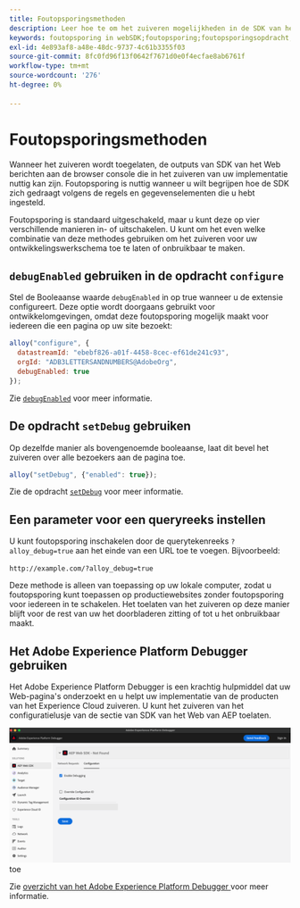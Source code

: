 ```yaml
---
title: Foutopsporingsmethoden
description: Leer hoe te om het zuiveren mogelijkheden in de SDK van het Web van een knevel te voorzien.
keywords: foutopsporing in webSDK;foutopsporing;foutopsporingsopdracht;setDebug;debugEnabled;debug
exl-id: 4e893af8-a48e-48dc-9737-4c61b3355f03
source-git-commit: 8fc0fd96f13f0642f7671d0e0f4ecfae8ab6761f
workflow-type: tm+mt
source-wordcount: '276'
ht-degree: 0%

---
```


# Foutopsporingsmethoden

Wanneer het zuiveren wordt toegelaten, de outputs van SDK van het Web berichten aan de browser console die in het zuiveren van uw implementatie nuttig kan zijn. Foutopsporing is nuttig wanneer u wilt begrijpen hoe de SDK zich gedraagt volgens de regels en gegevenselementen die u hebt ingesteld.

Foutopsporing is standaard uitgeschakeld, maar u kunt deze op vier verschillende manieren in- of uitschakelen. U kunt om het even welke combinatie van deze methodes gebruiken om het zuiveren voor uw ontwikkelingswerkschema toe te laten of onbruikbaar te maken.

## `debugEnabled` gebruiken in de opdracht `configure`

Stel de Booleaanse waarde `debugEnabled` in op true wanneer u de extensie configureert. Deze optie wordt doorgaans gebruikt voor ontwikkelomgevingen, omdat deze foutopsporing mogelijk maakt voor iedereen die een pagina op uw site bezoekt:

```js
alloy("configure", {
  datastreamId: "ebebf826-a01f-4458-8cec-ef61de241c93",
  orgId: "ADB3LETTERSANDNUMBERS@AdobeOrg",
  debugEnabled: true
});
```

Zie [`debugEnabled`](../commands/configure/debugenabled.md) voor meer informatie.

## De opdracht `setDebug` gebruiken

Op dezelfde manier als bovengenoemde booleaanse, laat dit bevel het zuiveren over alle bezoekers aan de pagina toe.

```js
alloy("setDebug", {"enabled": true});
```

Zie de opdracht [`setDebug`](../commands/setdebug.md) voor meer informatie.

## Een parameter voor een queryreeks instellen

U kunt foutopsporing inschakelen door de querytekenreeks `?alloy_debug=true` aan het einde van een URL toe te voegen. Bijvoorbeeld:

`http://example.com/?alloy_debug=true`

Deze methode is alleen van toepassing op uw lokale computer, zodat u foutopsporing kunt toepassen op productiewebsites zonder foutopsporing voor iedereen in te schakelen. Het toelaten van het zuiveren op deze manier blijft voor de rest van uw het doorbladeren zitting of tot u het onbruikbaar maakt.

## Het Adobe Experience Platform Debugger gebruiken

Het Adobe Experience Platform Debugger is een krachtig hulpmiddel dat uw Web-pagina&#39;s onderzoekt en u helpt uw implementatie van de producten van het Experience Cloud zuiveren. U kunt het zuiveren van het configuratielusje van de sectie van SDK van het Web van AEP toelaten.

![ laat debugger ](../assets/enable-debugging.png) toe

Zie [ overzicht van het Adobe Experience Platform Debugger ](/help/debugger/home.md) voor meer informatie.
